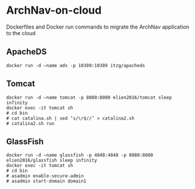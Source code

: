 # ArchNav-on-cloud

Dockerfiles and Docker run commands to migrate the ArchNav application to the cloud

## ApacheDS

`docker run -d –name ads -p 10389:10389 itzg/apacheds`

## Tomcat

```
docker run -d –name tomcat -p 8080:8080 elien2016/tomcat sleep infinity
docker exec -it tomcat sh
# cd bin
# cat catalina.sh | sed ‘s/\r$//’ > catalina2.sh
# catalina2.sh run
```

## GlassFish

```
docker run -d –name glassfish -p 4848:4848 -p 8080:8080 elien2016/glassfish sleep infinity
docker exec -it tomcat sh
# cd bin
# asadmin enable-secure-admin
# asadmin start-domain domain1
```

